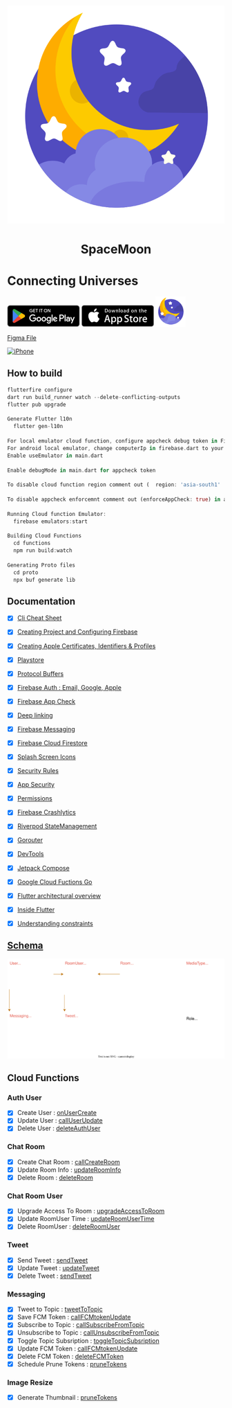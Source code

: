 <p align="center">
  <img src="./assets/images/SpaceMoon.svg" border-radius:300px;" />
</p>
<h1 align="center">SpaceMoon</h1>

# Connecting Universes

[<img src="docs/images/googleplay.webp" width='168' height='50'>](https://play.google.com/store/apps/details?id=run.shark.spacemoon)
[<img src="docs/images/appstore.png" width='168' height='50'>](https://apps.apple.com/us/app/spacemoon/id6469975482)
[<img src="./assets/images/SpaceMoon.svg" width='70' height='70'>](https://spacemoon.shark.run)

[Figma File](https://www.figma.com/file/f9r4LYaKrL5d97A1bEi1Lt/Spacemoon?type=design&node-id=0%3A1&mode=design&t=Ji6lHXDfgJnUdlG3-1)

[![iPhone](docs/images/iPhone15max.png)](https://www.figma.com/file/f9r4LYaKrL5d97A1bEi1Lt/Spacemoon?type=design&node-id=0%3A1&mode=design&t=Ji6lHXDfgJnUdlG3-1)

## How to build

```dart
flutterfire configure
dart run build_runner watch --delete-conflicting-outputs
flutter pub upgrade

Generate Flutter l10n
  flutter gen-l10n

For local emulator cloud function, configure appcheck debug token in Firebase console.
For android local emulator, change computerIp in firebase.dart to your computer ip address.
Enable useEmulator in main.dart

Enable debugMode in main.dart for appcheck token

To disable cloud function region comment out (  region: 'asia-south1'  ) in all cloud functions.

To disable appcheck enforcemnt comment out (enforceAppCheck: true) in all cloud functions.

Running Cloud function Emulator:
  firebase emulators:start

Building Cloud Functions
  cd functions
  npm run build:watch

Generating Proto files
  cd proto
  npx buf generate lib
```

## Documentation

- [x] [Cli Cheat Sheet](./docs/steps/CliCheatSheet.md)

- [x] [Creating Project and Configuring Firebase](./docs/steps/Create.md)

- [x] [Creating Apple Certificates, Identifiers & Profiles](./docs/steps/AppleAppStore.md)
- [x] [Playstore](./docs/steps/GooglePlayStore.md)

- [x] [Protocol Buffers](./docs/steps/ProtocolBuffer.md)
- [x] [Firebase Auth : Email, Google, Apple](./docs/steps/Auth.md)
- [x] [Firebase App Check](./docs/steps/AppCheck.md)
- [x] [Deep linking](./docs/steps/DeepLinking.md)
- [x] [Firebase Messaging](./docs/steps/FirebaseMessaging.md)
- [x] [Firebase Cloud Firestore](./docs/steps/CloudFirestore.md)
- [x] [Splash Screen Icons](./docs/steps/SplashScreenIcons.md)
- [x] [Security Rules](./docs/steps/SecurityRules.md)
- [x] [App Security](./docs/steps/AppSecurity.md)
- [x] [Permissions](./docs/steps/Permissions.md)
- [x] [Firebase Crashlytics](https://firebase.google.com/docs/crashlytics)
- [x] [Riverpod StateManagement](./docs/steps/StateManagement.md)
- [x] [Gorouter](https://pub.dev/packages/go_router)
- [x] [DevTools](./docs/steps/DevTools.md)

- [x] [Jetpack Compose](./docs/steps/JetpackCompose.md)
- [x] [Google Cloud Fuctions Go](./docs/steps/GoogleCloudFuctionsGo.md)

- [x] [Flutter architectural overview](https://docs.flutter.dev/resources/architectural-overview)
- [x] [Inside Flutter](https://docs.flutter.dev/resources/inside-flutter)
- [x] [Understanding constraints](https://docs.flutter.dev/ui/layout/constraints)

## [Schema](proto/lib/data.proto)

![Spacemoon](./spacemoon.drawio.svg)

## Cloud Functions

### Auth User

- [x] Create User : [onUserCreate](functions/src/users.ts#10)
- [x] Update User : [callUserUpdate](functions/src/users.ts#L35)
- [x] Delete User : [deleteAuthUser](functions/src/users.ts#L67)

### Chat Room

- [x] Create Chat Room : [callCreateRoom](functions/src/room.ts#L12)
- [x] Update Room Info : [updateRoomInfo](functions/src/room.ts#L130)
- [x] Delete Room : [deleteRoom](functions/src/room.ts#L81)

### Chat Room User

- [x] Upgrade Access To Room : [upgradeAccessToRoom](functions/src/roomuser.ts#L95)
- [x] Update RoomUser Time : [updateRoomUserTime](functions/src/roomuser.ts#L43)
- [x] Delete RoomUser : [deleteRoomUser](functions/src/roomuser.ts#L85)

### Tweet

- [x] Send Tweet : [sendTweet](functions/src/tweet.ts#L10)
- [x] Update Tweet : [updateTweet](functions/src/tweet.ts#L53)
- [x] Delete Tweet : [sendTweet](functions/src/tweet.ts#L96)

### Messaging

- [x] Tweet to Topic : [tweetToTopic](functions/src/messaging.ts#L108)
- [x] Save FCM Token : [callFCMtokenUpdate](functions/src/messaging.ts#L183)
- [x] Subscribe to Topic : [callSubscribeFromTopic](functions/src/messaging.ts#L54)
- [x] Unsubscribe to Topic : [callUnsubscribeFromTopic](functions/src/messaging.ts#L42)
- [x] Toggle Topic Subsription : [toggleTopicSubsription](functions/src/messaging.ts#L66)
- [x] Update FCM Token : [callFCMtokenUpdate](functions/src/messaging.ts#L183)
- [x] Delete FCM Token : [deleteFCMToken](functions/src/messaging.ts#L177 )
- [x] Schedule Prune Tokens : [pruneTokens](functions/src/messaging.ts#L211)

### Image Resize

- [x] Generate Thumbnail : [pruneTokens](functions/src/image.ts#L11)
